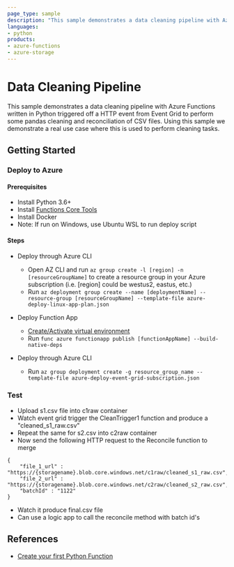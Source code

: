 ```yaml
---
page_type: sample
description: "This sample demonstrates a data cleaning pipeline with Azure Functions written in Python."
languages:
- python
products:
- azure-functions
- azure-storage
---
```


# Data Cleaning Pipeline

This sample demonstrates a data cleaning pipeline with Azure Functions written in Python triggered off a HTTP event from Event Grid to perform some pandas cleaning and reconciliation of CSV files.
Using this sample we demonstrate a real use case where this is used to perform cleaning tasks.

## Getting Started

### Deploy to Azure

#### Prerequisites

- Install Python 3.6+
- Install [Functions Core Tools](https://docs.microsoft.com/en-us/azure/azure-functions/functions-run-local#v2)
- Install Docker
- Note: If run on Windows, use Ubuntu WSL to run deploy script

#### Steps

- Deploy through Azure CLI
    - Open AZ CLI and run `az group create -l [region] -n [resourceGroupName]` to create a resource group in your Azure subscription (i.e. [region] could be westus2, eastus, etc.)
    - Run `az deployment group create --name [deploymentName] --resource-group [resourceGroupName] --template-file azure-deploy-linux-app-plan.json`

- Deploy Function App
  - [Create/Activate virtual environment](https://docs.microsoft.com/en-us/azure/azure-functions/functions-create-first-function-python#create-and-activate-a-virtual-environment)
  - Run `func azure functionapp publish [functionAppName] --build-native-deps`

- Deploy through Azure CLI
  - Run `az group deployment create -g resource_group_name --template-file azure-deploy-event-grid-subscription.json`

### Test

- Upload s1.csv file into c1raw container
- Watch event grid trigger the CleanTrigger1 function and produce a "cleaned_s1_raw.csv"
- Repeat the same for s2.csv into c2raw container
- Now send the following HTTP request to the Reconcile function to merge

```
{
	"file_1_url" : "https://{storagename}.blob.core.windows.net/c1raw/cleaned_s1_raw.csv",
	"file_2_url" : "https://{storagename}.blob.core.windows.net/c2raw/cleaned_s2_raw.csv",
	"batchId" : "1122"
}

```
- Watch it produce final.csv file 
- Can use a logic app to call the reconcile method with batch id's

## References

- [Create your first Python Function](https://docs.microsoft.com/en-us/azure/azure-functions/functions-create-first-function-python)

